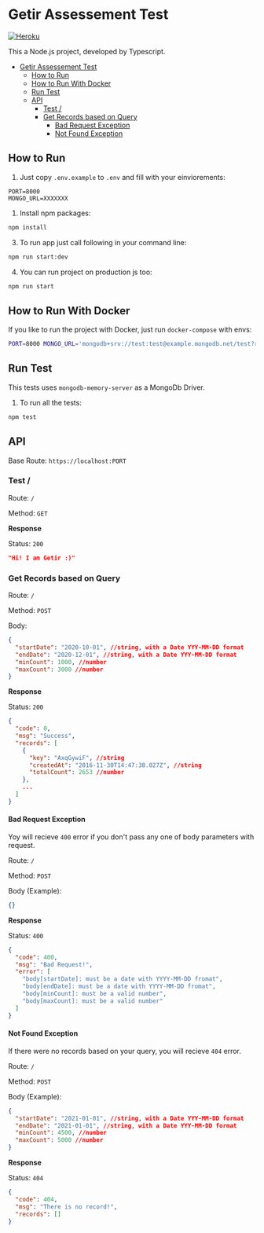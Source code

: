 # Getir Assessement Test

[![Heroku](https://heroku-badge.herokuapp.com/?app=obscure-everglades-09947)](https://obscure-everglades-09947.herokuapp.com/)

This a Node.js project, developed by Typescript.

- [Getir Assessement Test](#getir-assessement-test)
  - [How to Run](#how-to-run)
  - [How to Run With Docker](#how-to-run-with-docker)
  - [Run Test](#run-test)
  - [API](#api)
    - [Test /](#test-)
    - [Get Records based on Query](#get-records-based-on-query)
      - [Bad Request Exception](#bad-request-exception)
      - [Not Found Exception](#not-found-exception)

## How to Run

1. Just copy `.env.example` to `.env` and fill with your einviorements:

```
PORT=8000
MONGO_URL=XXXXXXX
```

1. Install npm packages:

```bash
npm install
```

3. To run app just call following in your command line:

```bash
npm run start:dev
```

4. You can run project on production js too:

```bash
npm run start
```

## How to Run With Docker

If you like to run the project with Docker, just run `docker-compose` with envs:

```bash
PORT=8000 MONGO_URL='mongodb+srv://test:test@example.mongodb.net/test?retryWrites=true' docker-compose up -d
```

## Run Test

This tests uses `mongodb-memory-server` as a MongoDb Driver.

1. To run all the tests:

```bash
npm test
```

## API

Base Route: `https://localhost:PORT`

### Test /

Route: `/`

Method: `GET`

**Response**

Status: `200`

```json
"Hi! I am Getir :)"
```

### Get Records based on Query

Route: `/`

Method: `POST`

Body:

```json
{
  "startDate": "2020-10-01", //string, with a Date YYY-MM-DD format
  "endDate": "2020-12-01", //string, with a Date YYY-MM-DD format
  "minCount": 1000, //number
  "maxCount": 3000 //number
}
```

**Response**

Status: `200`

```json
{
  "code": 0,
  "msg": "Success",
  "records": [
    {
      "key": "AxqGywiF", //string
      "createdAt": "2016-11-30T14:47:38.027Z", //string
      "totalCount": 2653 //number
    },
    ...
  ]
}
```

#### Bad Request Exception

Yoy will recieve `400` error if you don't pass any one of body parameters with request.

Route: `/`

Method: `POST`

Body (Example):

```json
{}
```

**Response**

Status: `400`

```json
{
  "code": 400,
  "msg": "Bad Request!",
  "error": [
    "body[startDate]: must be a date with YYYY-MM-DD fromat",
    "body[endDate]: must be a date with YYYY-MM-DD fromat",
    "body[minCount]: must be a valid number",
    "body[maxCount]: must be a valid number"
  ]
}
```

#### Not Found Exception

If there were no records based on your query, you will recieve `404` error.

Route: `/`

Method: `POST`

Body (Example):

```json
{
  "startDate": "2021-01-01", //string, with a Date YYY-MM-DD format
  "endDate": "2021-01-01", //string, with a Date YYY-MM-DD format
  "minCount": 4500, //number
  "maxCount": 5000 //number
}
```

**Response**

Status: `404`

```json
{
  "code": 404,
  "msg": "There is no record!",
  "records": []
}
```
